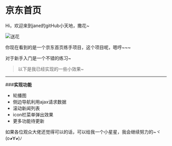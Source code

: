 # 京东首页

Hi，欢迎来到jane的gitHub小天地，撒花~

![送花](https://b-ssl.duitang.com/uploads/item/201507/25/20150725131211_MvXes.jpeg)

你现在看到的是一个京东首页练手项目，这个项目呢，嗯哼~~~

对于新手入门是一个不错的练习~


> 以下是我已经实现的一些小效果~

---
###**实现功能**
- 轮播图
- 侧边导航利用ajax请求数据
- 滚动新闻列表
- icon栏菜单弹出效果
- 更多功能待更新




如果各位观众大佬还觉得可以的话，可以给我一个小星星，我会继续努力的~ヾ(o◕∀◕)ﾉ





